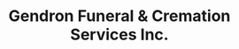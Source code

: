 ---
title: "Gendron Funeral & Cremation Services Inc."
url: /fort-myers/gendron-funeral-and-cremation-services-inc/
shop: funeral directors
---